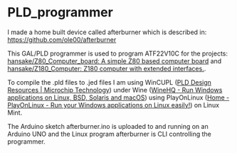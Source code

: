 # PLD_programmer

I made a home built device called afterburner which is described in: https://github.com/ole00/afterburner

This GAL/PLD programmer is used to program ATF22V10C for the projects: 
[hansake/Z80_Computer_board: A simple Z80 based computer board](https://github.com/hansake/Z80_Computer_board)
and [hansake/Z180_Computer: Z180 computer with extended interfaces.](https://github.com/hansake/Z180_Computer).

To compile the .pld files to .jed files I am using WinCUPL 
([PLD Design Resources | Microchip Technology](https://www.microchip.com/en-us/products/fpgas-and-plds/spld-cplds/pld-design-resources)) 
under Wine ([WineHQ - Run Windows applications on Linux, BSD, Solaris and macOS](https://www.winehq.org/)) 
using PlayOnLinux ([Home - PlayOnLinux - Run your Windows applications on Linux easily!](https://www.playonlinux.com/en/)) on Linux Mint.

The Arduino sketch afterburner.ino is uploaded to and running on an Arduino UNO and the Linux program afterburner is CLI controlling
the programmer.
